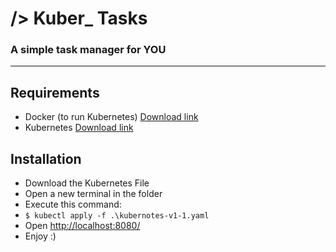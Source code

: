 # /> Kuber_ Tasks
### A simple task manager for YOU
----

## Requirements
- Docker (to run Kubernetes) [Download link]([https://kubernetes.io/releases/download/](https://www.docker.com/get-started/))
- Kubernetes [Download link](https://kubernetes.io/releases/download/)

## Installation
- Download the Kubernetes File
- Open a new terminal in the folder
- Execute this command:
- `$ kubectl apply -f .\kubernotes-v1-1.yaml`
- Open [http://localhost:8080/](http://localhost:8080/)
- Enjoy :)
